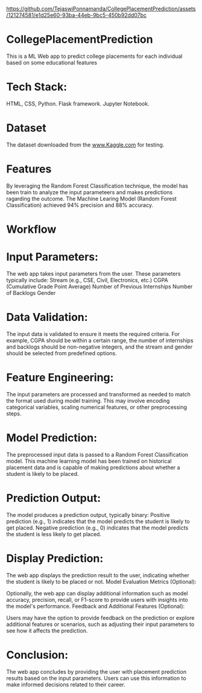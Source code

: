 

https://github.com/TejaswiPonnamanda/CollegePlacementPrediction/assets/121274581/e1d25e60-93ba-44eb-9bc5-450b92dd07bc

# CollegePlacementPrediction
This is a ML Web app to predict college placements for each individual based on some educational features

# Tech Stack:
HTML, CSS, Python.
Flask framework.
Jupyter Notebook.

# Dataset 
The dataset downloaded from the www.Kaggle.com for testing.

# Features
By leveraging the Random Forest Classification technique, the model has been train to analyze the input parameteers and makes predictions ragarding the outcome.
The Machine Learing Model (Random Forest Classification) achieved 94% precision and 88% accuracy.



# Workflow
# Input Parameters:

The web app takes input parameters from the user. These parameters typically include:
Stream (e.g., CSE, Civil, Electronics, etc.)
CGPA (Cumulative Grade Point Average)
Number of Previous Internships
Number of Backlogs
Gender

# Data Validation:

The input data is validated to ensure it meets the required criteria. For example, CGPA should be within a certain range, the number of internships and backlogs should be non-negative integers, and the stream and gender should be selected from predefined options.
# Feature Engineering:

The input parameters are processed and transformed as needed to match the format used during model training. This may involve encoding categorical variables, scaling numerical features, or other preprocessing steps.
# Model Prediction:

The preprocessed input data is passed to a Random Forest Classification model. This machine learning model has been trained on historical placement data and is capable of making predictions about whether a student is likely to be placed.
# Prediction Output:

The model produces a prediction output, typically binary:
Positive prediction (e.g., 1) indicates that the model predicts the student is likely to get placed.
Negative prediction (e.g., 0) indicates that the model predicts the student is less likely to get placed.
#  Display Prediction:

The web app displays the prediction result to the user, indicating whether the student is likely to be placed or not.
Model Evaluation Metrics (Optional):

Optionally, the web app can display additional information such as model accuracy, precision, recall, or F1-score to provide users with insights into the model's performance.
Feedback and Additional Features (Optional):

Users may have the option to provide feedback on the prediction or explore additional features or scenarios, such as adjusting their input parameters to see how it affects the prediction.
# Conclusion:

The web app concludes by providing the user with placement prediction results based on the input parameters. Users can use this information to make informed decisions related to their career.
